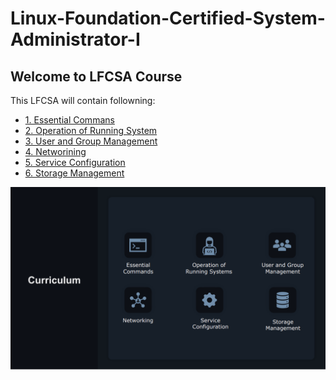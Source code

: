 # Linux-Foundation-Certified-System-Administrator-I

## Welcome to LFCSA Course

This LFCSA will contain followning:
- [1. Essential Commans]()
- [2. Operation of Running System]()
- [3. User and Group Management]()
- [4. Networining]()
- [5. Service Configuration]()
- [6. Storage Management]()

![FIGURE 1 – Learning Curriculum](Media/FIGURE-1.png)